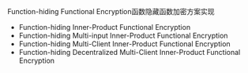 Function-hiding Functional Encryption函数隐藏函数加密方案实现
- Function-hiding Inner-Product Functional Encryption
- Function-hiding Multi-input Inner-Product Functional Encryption
- Function-hiding Multi-Client Inner-Product Functional Encryption
- Function-hiding Decentralized Multi-Client Inner-Product Functional Encryption
